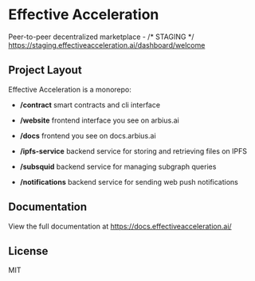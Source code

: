 # Effective Acceleration

Peer-to-peer decentralized marketplace - /* STAGING */ https://staging.effectiveacceleration.ai/dashboard/welcome

## Project Layout

Effective Acceleration is a monorepo:

- **/contract** smart contracts and cli interface

- **/website** frontend interface you see on arbius.ai

- **/docs** frontend you see on docs.arbius.ai

- **/ipfs-service** backend service for storing and retrieving files on IPFS

- **/subsquid** backend service for managing subgraph queries

- **/notifications** backend service for sending web push notifications

## Documentation

View the full documentation at https://docs.effectiveacceleration.ai/

## License

MIT
